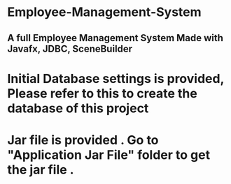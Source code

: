 # Employee-Management-System

A full Employee Management System Made with Javafx, JDBC, SceneBuilder 
---------------------------------------------------------------------------------


# Initial Database settings is provided, Please refer to this to create the database of this project

# Jar file is provided . Go to "Application Jar File" folder to get the jar file . 

